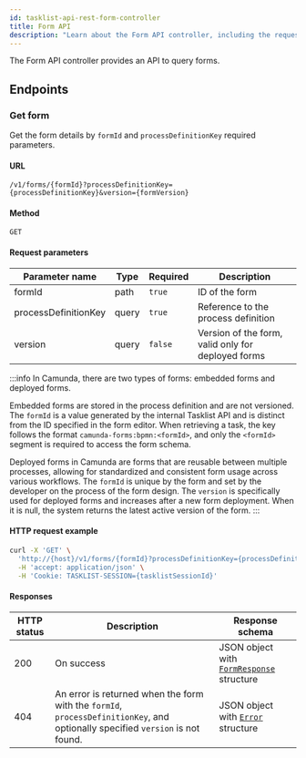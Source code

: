 ```yaml
---
id: tasklist-api-rest-form-controller
title: Form API
description: "Learn about the Form API controller, including the request parameters and an HTTP request example."
---
```


The Form API controller provides an API to query forms.

## Endpoints

### Get form

Get the form details by `formId` and `processDefinitionKey` required parameters.

#### URL

`/v1/forms/{formId}?processDefinitionKey={processDefinitionKey}&version={formVersion}`

#### Method

`GET`

#### Request parameters

| Parameter name       | Type  | Required | Description                                        |
| -------------------- | ----- | -------- | -------------------------------------------------- |
| formId               | path  | `true`   | ID of the form                                     |
| processDefinitionKey | query | `true`   | Reference to the process definition                |
| version              | query | `false`  | Version of the form, valid only for deployed forms |

:::info
In Camunda, there are two types of forms: embedded forms and deployed forms.

Embedded forms are stored in the process definition and are not versioned. The `formId` is a value generated by the internal Tasklist API and is distinct from the ID specified in the form editor. When retrieving a task, the key follows the format `camunda-forms:bpmn:<formId>`, and only the `<formId>` segment is required to access the form schema.

Deployed forms in Camunda are forms that are reusable between multiple processes, allowing for standardized and consistent form usage across various workflows. The `formId` is unique by the form and set by the developer on the process of the form design. The `version` is specifically used for deployed forms and increases after a new form deployment. When it is null, the system returns the latest active version of the form.
:::

#### HTTP request example

```bash
curl -X 'GET' \
  'http://{host}/v1/forms/{formId}?processDefinitionKey={processDefinitionKey}&version={formVersion}' \
  -H 'accept: application/json' \
  -H 'Cookie: TASKLIST-SESSION={tasklistSessionId}'
```

#### Responses

| HTTP status | Description                                                                                                                    | Response schema                                                                     |
| ----------- | ------------------------------------------------------------------------------------------------------------------------------ | ----------------------------------------------------------------------------------- |
| 200         | On success                                                                                                                     | JSON object with [`FormResponse`](../schemas/responses/form-response.mdx) structure |
| 404         | An error is returned when the form with the `formId`, `processDefinitionKey`, and optionally specified `version` is not found. | JSON object with [`Error`](../schemas/responses/error-response.mdx) structure       |
